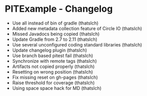 PITExample - Changelog
======================

* Use all instead of bin of gradle (thatsIch)
* Added new metadata collection feature of Circle IO (thatsIch)
* Missed Javadocs being copied (thatsIch)
* Update Gradle from 2.7 to 2.11 (thatsIch)
* Use several unconfigured coding standard libraries (thatsIch)
* Update changelog plugin (thatsIch)
* Use branch based pitest fail (thatsIch)
* Synchronize with remote tags (thatsIch)
* Artifacts not copied properly (thatsIch)
* Resetting on wrong position (thatsIch)
* Fix missing reset on gh-pages (thatsIch)
* Raise threshold for coverage (thatsIch)
* Using space space hack for MD (thatsIch)
